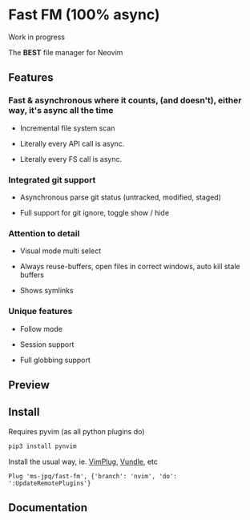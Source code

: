 # Fast FM (100% async)

Work in progress

The **BEST** file manager for Neovim

## Features

### Fast & asynchronous where it counts, (and doesn't), either way, it's async all the time

- Incremental file system scan

- Literally every API call is async.

- Literally every FS call is async.

### Integrated git support

- Asynchronous parse git status (untracked, modified, staged)

- Full support for git ignore, toggle show / hide

### Attention to detail

- Visual mode multi select

- Always reuse-buffers, open files in correct windows, auto kill stale buffers

- Shows symlinks

### Unique features

- Follow mode

- Session support

- Full globbing support

## Preview

## Install

Requires pyvim (as all python plugins do)

```sh
pip3 install pynvim
```

Install the usual way, ie. [VimPlug](https://github.com/junegunn/vim-plug), [Vundle](https://github.com/VundleVim/Vundle.vim), etc

```VimL
Plug 'ms-jpq/fast-fm', {'branch': 'nvim', 'do': ':UpdateRemotePlugins'}
```

## Documentation
